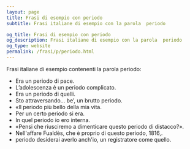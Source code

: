 ```yaml
---
layout: page
title: Frasi di esempio con periodo 
subtitle: Frasi italiane di esempio con la parola  periodo

og_title: Frasi di esempio con periodo 
og_description: Frasi italiane di esempio con la parola  periodo
og_type: website
permalink: /frasi/p/periodo.html
---
```


Frasi italiane di esempio contenenti la parola periodo:


- Era un periodo di pace.
- L’adolescenza è un periodo complicato.
- Era un periodo di quelli.
- Sto attraversando… be’, un brutto periodo.
- «Il periodo più bello della mia vita.
- Per un certo periodo si era.
- In quel periodo io ero interna.
- «Pensi che riusciremo a dimenticare questo periodo di distacco?».
- Nell'affare Fualdès, che è proprio di questo periodo, 1816,.
- periodo desiderai averlo anch'io, un registratore come quello.
